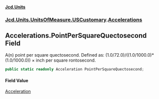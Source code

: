 #### [Jcd.Units](index.md 'index')
### [Jcd.Units.UnitsOfMeasure.USCustomary](Jcd.Units.UnitsOfMeasure.USCustomary.md 'Jcd.Units.UnitsOfMeasure.USCustomary').[Accelerations](Accelerations.md 'Jcd.Units.UnitsOfMeasure.USCustomary.Accelerations')

## Accelerations.PointPerSquareQuectosecond Field

A(n) point per square quectosecond. Defined as: (1.0/72.0)/((1.0/1000.0)*(1.0/1000.0)) × inch per square rontosecond.

```csharp
public static readonly Acceleration PointPerSquareQuectosecond;
```

#### Field Value
[Acceleration](Acceleration.md 'Jcd.Units.UnitTypes.Acceleration')